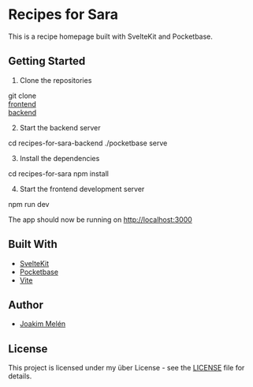 # Recipes for Sara

This is a recipe homepage built with SvelteKit and Pocketbase.

## Getting Started

1. Clone the repositories

git clone  
[frontend](https://github.com/joakimmelen/recipes-for-sara)  
[backend](https://github.com/joakimmelen/recipes-for-sara-backend)

2. Start the backend server

cd recipes-for-sara-backend
./pocketbase serve

3. Install the dependencies

cd recipes-for-sara
npm install

4. Start the frontend development server

npm run dev


The app should now be running on [http://localhost:3000](http://localhost:3000)

## Built With
- [SvelteKit](https://svelte.dev/kit)
- [Pocketbase](https://pocketbase.io/)
- [Vite](https://github.com/vitejs/vite)

## Author
- [Joakim Melén](https://github.com/joakimmelen)

## License
This project is licensed under my über License - see the [LICENSE](LICENSE) file for details.
